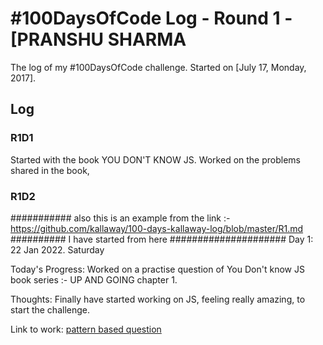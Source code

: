 # #100DaysOfCode Log - Round 1 - [PRANSHU SHARMA

The log of my #100DaysOfCode challenge. Started on [July 17, Monday, 2017].

## Log

### R1D1 
Started with the book YOU DON'T KNOW JS. Worked on the problems shared in the book,
### R1D2


########### also this is an example from the link :- https://github.com/kallaway/100-days-kallaway-log/blob/master/R1.md
########## I have started from here #####################
Day 1: 22 Jan 2022. Saturday

Today's Progress: Worked on a practise question of You Don't know JS book series :- UP AND GOING chapter 1.

Thoughts: Finally have started working on JS, feeling really amazing, to start the challenge.

Link to work: [pattern based question](https://github.com/PranshuSharma1/100-days-of-code-JS/commit/67d460991c5ebc2d92bfdcf64c3a3cfaf7e57731)
